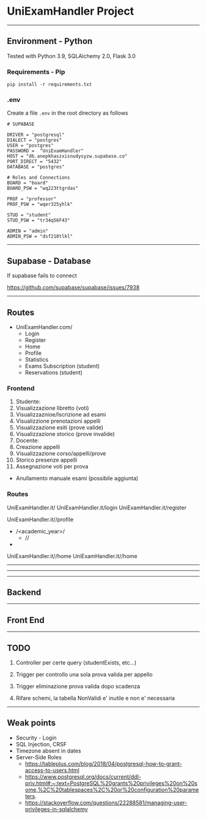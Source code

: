 # UniExamHandler Project

---

## Environment - Python
Tested with Python 3.9, SQLAlchemy 2.0, Flask 3.0

### Requirements - Pip

```shell
pip install -r requirements.txt
```

### .env
Create a file `.env` in the root directory as follows

```text
# SUPABASE

DRIVER = "postgresql"
DIALECT = "postgres"
USER = "postgres"
PASSWORD =  "UniExamHandler"
HOST = "db.anepkhaszxisnudysyzw.supabase.co"
PORT_DIRECT = "5432"
DATABASE = "postgres"

# Roles and Connections
BOARD = "board"
BOARD_PSW = "wq223ttgrdas"

PROF = "professor"
PROF_PSW = "wqer325yhlk"

STUD = "student"
STUD_PSW = "tr34q56F43"

ADMIN = "admin"
ADMIN_PSW = "dsf210tlkl"
``` 

---

## Supabase - Database

If supabase fails to connect 

https://github.com/supabase/supabase/issues/7938

---

## Routes

* UniExamHandler.com/
  * Login
  * Register
  * Home
  * Profile
  * Statistics
  * Exams Subscription (student)
  * Reservations (student)

### Frontend
1. Studente:
  1. Visualizzazione libretto (voti)
  2. Visualizzaznioe/Iscrizione ad esami
  3. Visualizzione prenotazioni appelli
  4. Visualizzazione esiti (prove valide)
  5. Visualizzazione storico (prove invalide)
2. Docente:
  1. Creazione appelli
  2. Visualizzazione corso/appelli/prove
  3. Storico presenze appelli
  4. Assegnazione voti per prova
  - Anullamento manuale esami (possibile aggiunta)

### Routes 
UniExamHandler.it/
UniExamHandler.it/login
UniExamHandler.it/register

UniExamHandler.it/<board>/profile
* /<academic_year>/
  * /<course>/
* 

UniExamHandler.it/<professor>/home
UniExamHandler.it/<student>/home

---


---

---

## Backend 

---

## Front End

---

## TODO
1. Controller per certe query (studentExists, etc...)
2. Trigger per controllo una sola prova valida per appello
3. Trigger eliminazione prova valida dopo scadenza

4. Rifare schemi, la tabella NonValidi e' inutile e non e' necessaria


---

## Weak points
* Security - Login
* SQL Injection, CRSF
* Timezone absent in dates
* Server-Side Roles
  * https://tableplus.com/blog/2018/04/postgresql-how-to-grant-access-to-users.html
  * https://www.postgresql.org/docs/current/ddl-priv.html#:~:text=PostgreSQL%20grants%20privileges%20on%20some,%2C%20tablespaces%2C%20or%20configuration%20parameters.
  * https://stackoverflow.com/questions/22288581/managing-user-privileges-in-sqlalchemy